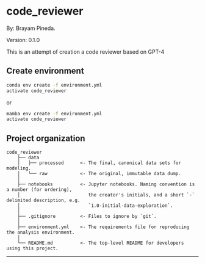 # code_reviewer 

By: Brayam Pineda.

Version: 0.1.0

This is an attempt of creation a code reviewer based on GPT-4

## Create environment

```bash
conda env create -f environment.yml
activate code_reviewer
```

or 

```bash
mamba env create -f environment.yml
activate code_reviewer
```

## Project organization

    code_reviewer
        ├── data
        │   ├── processed      <- The final, canonical data sets for modeling.
        │   └── raw            <- The original, immutable data dump.
        │
        ├── notebooks          <- Jupyter notebooks. Naming convention is a number (for ordering),
        │                         the creator's initials, and a short `-` delimited description, e.g.
        │                         `1.0-initial-data-exploration`.
        │
        ├── .gitignore         <- Files to ignore by `git`.
        │
        ├── environment.yml    <- The requirements file for reproducing the analysis environment.
        │
        └── README.md          <- The top-level README for developers using this project.

---
